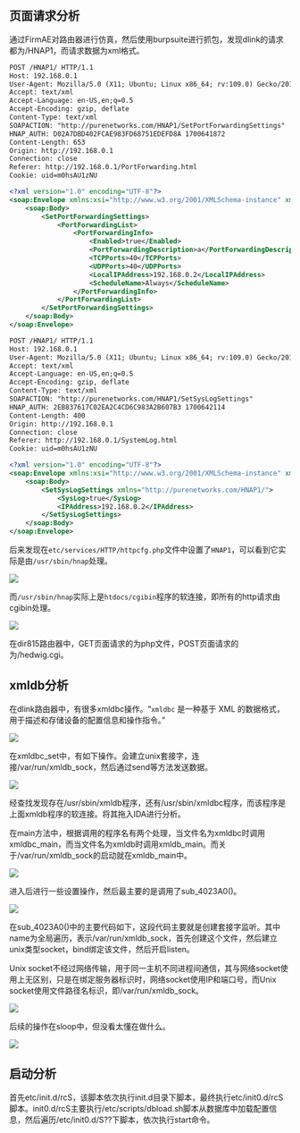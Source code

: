 ## 页面请求分析
通过FirmAE对路由器进行仿真，然后使用burpsuite进行抓包，发现dlink的请求都为/HNAP1，而请求数据为xml格式。

```xml
POST /HNAP1/ HTTP/1.1
Host: 192.168.0.1
User-Agent: Mozilla/5.0 (X11; Ubuntu; Linux x86_64; rv:109.0) Gecko/20100101 Firefox/113.0
Accept: text/xml
Accept-Language: en-US,en;q=0.5
Accept-Encoding: gzip, deflate
Content-Type: text/xml
SOAPACTION: "http://purenetworks.com/HNAP1/SetPortForwardingSettings"
HNAP_AUTH: D02A7DBD402FCAE983FD68751EDEFD8A 1700641872
Content-Length: 653
Origin: http://192.168.0.1
Connection: close
Referer: http://192.168.0.1/PortForwarding.html
Cookie: uid=m0hsAU1zNU

<?xml version="1.0" encoding="UTF-8"?>
<soap:Envelope xmlns:xsi="http://www.w3.org/2001/XMLSchema-instance" xmlns:xsd="http://www.w3.org/2001/XMLSchema" xmlns:soap="http://schemas.xmlsoap.org/soap/envelope/">
	<soap:Body>
		<SetPortForwardingSettings>
			<PortForwardingList>
				<PortForwardingInfo>
					<Enabled>true</Enabled>
					<PortForwardingDescription>a</PortForwardingDescription>
					<TCPPorts>40</TCPPorts>
					<UDPPorts>40</UDPPorts>
					<LocalIPAddress>192.168.0.2</LocalIPAddress>
					<ScheduleName>Always</ScheduleName>
				</PortForwardingInfo>
			</PortForwardingList>
		</SetPortForwardingSettings>
	</soap:Body>
</soap:Envelope>
```

```xml
POST /HNAP1/ HTTP/1.1
Host: 192.168.0.1
User-Agent: Mozilla/5.0 (X11; Ubuntu; Linux x86_64; rv:109.0) Gecko/20100101 Firefox/113.0
Accept: text/xml
Accept-Language: en-US,en;q=0.5
Accept-Encoding: gzip, deflate
Content-Type: text/xml
SOAPACTION: "http://purenetworks.com/HNAP1/SetSysLogSettings"
HNAP_AUTH: 2EB837617C02EA2C4CD6C983A2B607B3 1700642114
Content-Length: 400
Origin: http://192.168.0.1
Connection: close
Referer: http://192.168.0.1/SystemLog.html
Cookie: uid=m0hsAU1zNU

<?xml version="1.0" encoding="UTF-8"?>
<soap:Envelope xmlns:xsi="http://www.w3.org/2001/XMLSchema-instance" xmlns:xsd="http://www.w3.org/2001/XMLSchema" xmlns:soap="http://schemas.xmlsoap.org/soap/envelope/">
	<soap:Body>
		<SetSysLogSettings xmlns="http://purenetworks.com/HNAP1/">
			<SysLog>true</SysLog> 
			<IPAddress>192.168.0.2</IPAddress>
		</SetSysLogSettings>
	</soap:Body>
</soap:Envelope>
```

后来发现在`etc/services/HTTP/httpcfg.php`文件中设置了`HNAP1`，可以看到它实际是由`/usr/sbin/hnap`处理。

![](images/Pasted%20image%2020231122213357.png)

而`/usr/sbin/hnap`实际上是`htdocs/cgibin`程序的软连接，即所有的http请求由cgibin处理。

![](images/Pasted%20image%2020231122213647.png)

在dir815路由器中，GET页面请求的为php文件，POST页面请求的为/hedwig.cgi。

## xmldb分析
在dlink路由器中，有很多xmldbc操作。“`xmldbc` 是一种基于 XML 的数据格式，用于描述和存储设备的配置信息和操作指令。”

![](images/Pasted%20image%2020231123232858.png)

在xmldbc_set中，有如下操作。会建立unix套接字，连接/var/run/xmldb_sock，然后通过send等方法发送数据。

![](images/Pasted%20image%2020231123233357.png)

经查找发现存在/usr/sbin/xmldb程序，还有/usr/sbin/xmldbc程序，而该程序是上面xmldb程序的软连接。将其拖入IDA进行分析。

在main方法中，根据调用的程序名有两个处理，当文件名为xmldbc时调用xmldbc_main，而当文件名为xmldb时调用xmldb_main。而关于/var/run/xmldb_sock的启动就在xmldb_main中。

![](images/Pasted%20image%2020231124085349.png) 

进入后进行一些设置操作，然后最主要的是调用了sub_4023A0()。

![](images/Pasted%20image%2020231124090021.png)

在sub_4023A0()中的主要代码如下，这段代码主要就是创建套接字监听。其中name为全局遍历，表示/var/run/xmldb_sock，首先创建这个文件，然后建立unix类型socket，bind绑定该文件，然后开启listen。

Unix socket不经过网络传输，用于同一主机不同进程间通信，其与网络socket使用上无区别，只是在绑定服务器标识时，网络socket使用IP和端口号，而Unix socket使用文件路径名标识，即/var/run/xmldb_sock。

![](images/Pasted%20image%2020231124091017.png)

后续的操作在sloop中，但没看太懂在做什么。

![](images/Pasted%20image%2020231124093113.png)

## 启动分析
首先etc/init.d/rcS，该脚本依次执行init.d目录下脚本，最终执行etc/init0.d/rcS脚本。init0.d/rcS主要执行/etc/scripts/dbload.sh脚本从数据库中加载配置信息，然后遍历/etc/init0.d/S??下脚本，依次执行start命令。

